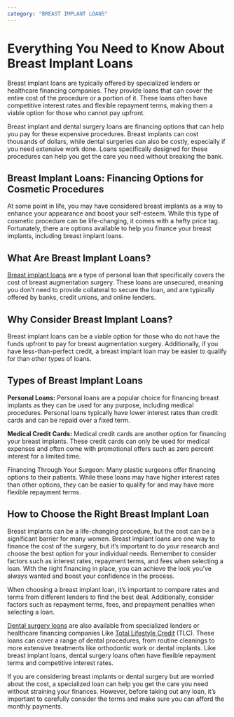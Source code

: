 ```yaml
---
category: "BREAST IMPLANT LOANS"
---
```


# Everything You Need to Know About Breast Implant Loans

Breast implant loans are typically offered by specialized lenders or healthcare financing companies. They provide loans that can cover the entire cost of the procedure or a portion of it. These loans often have competitive interest rates and flexible repayment terms, making them a viable option for those who cannot pay upfront.

Breast implant and dental surgery loans are financing options that can help you pay for these expensive procedures. Breast implants can cost thousands of dollars, while dental surgeries can also be costly, especially if you need extensive work done. Loans specifically designed for these procedures can help you get the care you need without breaking the bank.

## Breast Implant Loans: Financing Options for Cosmetic Procedures

At some point in life, you may have considered breast implants as a way to enhance your appearance and boost your self-esteem. While this type of cosmetic procedure can be life-changing, it comes with a hefty price tag. Fortunately, there are options available to help you finance your breast implants, including breast implant loans.

## What Are Breast Implant Loans?

[Breast implant loans](https://tlc.com.au/how-breast-implant-loans-could-revive-self-confidence/) are a type of personal loan that specifically covers the cost of breast augmentation surgery. These loans are unsecured, meaning you don’t need to provide collateral to secure the loan, and are typically offered by banks, credit unions, and online lenders.

## Why Consider Breast Implant Loans?

Breast implant loans can be a viable option for those who do not have the funds upfront to pay for breast augmentation surgery. Additionally, if you have less-than-perfect credit, a breast implant loan may be easier to qualify for than other types of loans.

## Types of Breast Implant Loans

**Personal Loans:** Personal loans are a popular choice for financing breast implants as they can be used for any purpose, including medical procedures. Personal loans typically have lower interest rates than credit cards and can be repaid over a fixed term.

**Medical Credit Cards:** Medical credit cards are another option for financing your breast implants. These credit cards can only be used for medical expenses and often come with promotional offers such as zero percent interest for a limited time.

Financing Through Your Surgeon: Many plastic surgeons offer financing options to their patients. While these loans may have higher interest rates than other options, they can be easier to qualify for and may have more flexible repayment terms.

## How to Choose the Right Breast Implant Loan

Breast implants can be a life-changing procedure, but the cost can be a significant barrier for many women. Breast implant loans are one way to finance the cost of the surgery, but it’s important to do your research and choose the best option for your individual needs. Remember to consider factors such as interest rates, repayment terms, and fees when selecting a loan. With the right financing in place, you can achieve the look you’ve always wanted and boost your confidence in the process.

When choosing a breast implant loan, it’s important to compare rates and terms from different lenders to find the best deal. Additionally, consider factors such as repayment terms, fees, and prepayment penalties when selecting a loan.

[Dental surgery loans](https://tlc.com.au/dental-surgery-loans-a-real-time-financing-for-your-bright-smile/) are also available from specialized lenders or healthcare financing companies Like [Total Lifestyle Credit](https://tlc.com.au/) (TLC). These loans can cover a range of dental procedures, from routine cleanings to more extensive treatments like orthodontic work or dental implants. Like breast implant loans, dental surgery loans often have flexible repayment terms and competitive interest rates.

If you are considering breast implants or dental surgery but are worried about the cost, a specialized loan can help you get the care you need without straining your finances. However, before taking out any loan, it’s important to carefully consider the terms and make sure you can afford the monthly payments.
